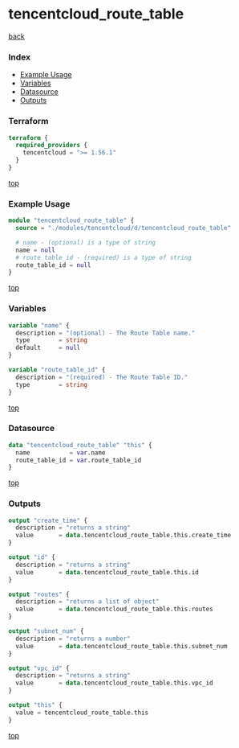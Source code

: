 # tencentcloud_route_table

[back](../tencentcloud.md)

### Index

- [Example Usage](#example-usage)
- [Variables](#variables)
- [Datasource](#datasource)
- [Outputs](#outputs)

### Terraform

```terraform
terraform {
  required_providers {
    tencentcloud = ">= 1.56.1"
  }
}
```

[top](#index)

### Example Usage

```terraform
module "tencentcloud_route_table" {
  source = "./modules/tencentcloud/d/tencentcloud_route_table"

  # name - (optional) is a type of string
  name = null
  # route_table_id - (required) is a type of string
  route_table_id = null
}
```

[top](#index)

### Variables

```terraform
variable "name" {
  description = "(optional) - The Route Table name."
  type        = string
  default     = null
}

variable "route_table_id" {
  description = "(required) - The Route Table ID."
  type        = string
}
```

[top](#index)

### Datasource

```terraform
data "tencentcloud_route_table" "this" {
  name           = var.name
  route_table_id = var.route_table_id
}
```

[top](#index)

### Outputs

```terraform
output "create_time" {
  description = "returns a string"
  value       = data.tencentcloud_route_table.this.create_time
}

output "id" {
  description = "returns a string"
  value       = data.tencentcloud_route_table.this.id
}

output "routes" {
  description = "returns a list of object"
  value       = data.tencentcloud_route_table.this.routes
}

output "subnet_num" {
  description = "returns a number"
  value       = data.tencentcloud_route_table.this.subnet_num
}

output "vpc_id" {
  description = "returns a string"
  value       = data.tencentcloud_route_table.this.vpc_id
}

output "this" {
  value = tencentcloud_route_table.this
}
```

[top](#index)